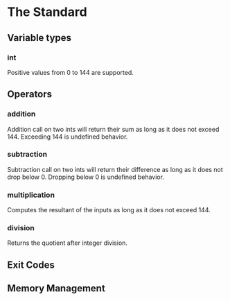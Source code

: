# The Standard

## Variable types

### int

Positive values from 0 to 144 are supported.

## Operators

### addition 

Addition call on two ints will return their sum as long as it does not exceed 144. Exceeding 144 is undefined behavior.

### subtraction

Subtraction call on two ints will return their difference as long as it does not drop below 0. Dropping below 0 is undefined behavior.

### multiplication

Computes the resultant of the inputs as long as it does not exceed 144.

### division

Returns the quotient after integer division. 

## Exit Codes

## Memory Management
